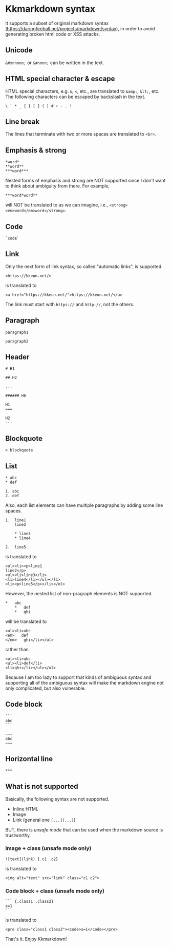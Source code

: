 Kkmarkdown syntax
=====

It supports a subset of original markdown syntax
(<https://daringfireball.net/projects/markdown/syntax>), in order to
avoid generating broken html code or XSS attacks.

## Unicode

`&#xnnnnn;` or `&#nnnn;` can be written in the text.

## HTML special character & escape

HTML special characters, e.g. `&`, `<`, etc., are translated to
`&amp;`, `&lt;`, etc.  The following characters can be escaped by
backslash in the text.

```
\ ` * _ { } [ ] ( ) # + - . !
```

## Line break

The lines that terminate with two or more spaces are translated to
`<br>`.

## Emphasis & strong

```
*word*
**word**
***word***
```

Nested forms of emphasis and strong are NOT supported since I don't
want to think about ambiguity from there.  For example,

```
***word*word**
```

will NOT be translated to as we can imagine, i.e.,
`<strong><em>word</em>word</strong>`.

## Code

```
`code`
```

## Link

Only the next form of link syntax, so called "automatic links", is supported.

```
<https://kkeun.net/>
```

is translated to

```
<a href="https://kkeun.net/">https://kkeun.net/</a>
```

The link must start with `https://` and `http://`, not the others.

## Paragraph

```
paragraph1

paragraph2
```

## Header

```
# H1

## H2

...

###### H6

H1
===

H2
---
```

## Blockquote

```
> blockquote
```

## List

```
* abc
* def

1. abc
2. def
```

Also, each list elements can have multiple paragraphs by adding some line spaces.

```
1.  line1
    line2

    * line3
    * line4

2.  line5
```

is translated to

```
<ol><li><p>line1
line2</p>
<ul><li>line3</li>
<li>line4</li></ul></li>
<li><p>line5</p></li></ol>
```

However, the nested list of non-pragraph elements is NOT supported.

```
*   abc
    *   def
    *   ghi
```

will be translated to

```
<ul><li>abc
<em>   def
</em>   ghi</li></ul>
```

rather than

```
<ul><li>abc
<ul><li>def</li>
<li>ghi</li></ul></ul>
```

Because I am too lazy to support that kinds of ambiguous syntax and
supporting all of the ambiguous syntax will make the markdown engine
not only complicated, but also vulnerable.

## Code block

`````
```
abc
```

~~~
abc
~~~
`````

## Horizontal line

```
***
```

## What is not supported

Basically, the following syntax are not supported.

* Inline HTML
* Image
* Link (general one `[...](...)`)

BUT, there is *unsafe mode* that can be used when the markdown
source is trustworthy.

### Image + class (unsafe mode only)

```
![text](link) {.c1 .c2}
```

is translated to

```
<img alt="text" src="link" class="c1 c2">
```

### Code block + class (unsafe mode only)

~~~
``` {.class1 .class2}
x=1
```
~~~

is translated to

```
<pre class="class1 class2"><code>x=1</code></pre>
```

That's it.  Enjoy Kkmarkdown!
